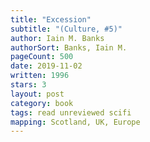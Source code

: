 ```yaml
---
title: "Excession"
subtitle: "(Culture, #5)"
author: Iain M. Banks
authorSort: Banks, Iain M.
pageCount: 500
date: 2019-11-02
written: 1996
stars: 3
layout: post
category: book
tags: read unreviewed scifi
mapping: Scotland, UK, Europe
---
```

